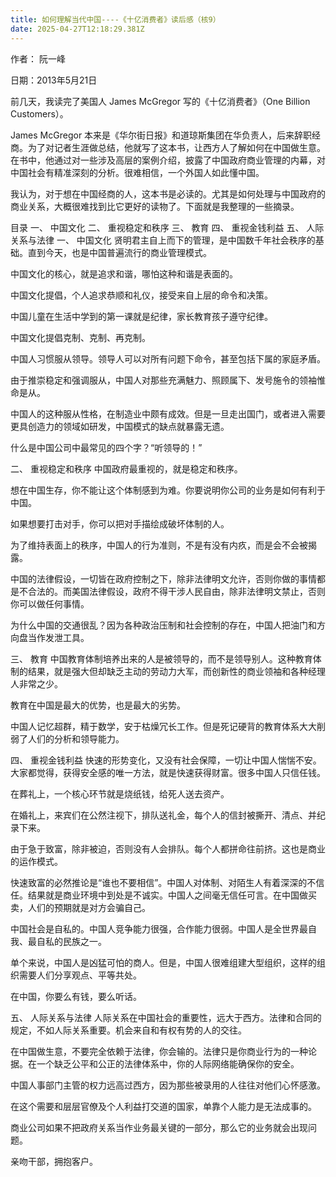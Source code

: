 ```yaml
---
title: 如何理解当代中国----《十亿消费者》读后感（核9）
date: 2025-04-27T12:18:29.381Z
---
```




作者： 阮一峰

日期：2013年5月21日

前几天，我读完了美国人 James McGregor 写的《十亿消费者》（One Billion Customers）。

James McGregor 本来是《华尔街日报》和道琼斯集团在华负责人，后来辞职经商。为了对记者生涯做总结，他就写了这本书，让西方人了解如何在中国做生意。在书中，他通过对一些涉及高层的案例介绍，披露了中国政府商业管理的内幕，对中国社会有精准深刻的分析。很难相信，一个外国人如此懂中国。

我认为，对于想在中国经商的人，这本书是必读的。尤其是如何处理与中国政府的商业关系，大概很难找到比它更好的读物了。下面就是我整理的一些摘录。

目录
一、 中国文化
二、 重视稳定和秩序
三、 教育
四、 重视金钱利益
五、 人际关系与法律
一、 中国文化
贤明君主自上而下的管理，是中国数千年社会秩序的基础。直到今天，也是中国普遍流行的商业管理模式。

中国文化的核心，就是追求和谐，哪怕这种和谐是表面的。

中国文化提倡，个人追求恭顺和礼仪，接受来自上层的命令和决策。

中国儿童在生活中学到的第一课就是纪律，家长教育孩子遵守纪律。

中国文化提倡克制、克制、再克制。

中国人习惯服从领导。领导人可以对所有问题下命令，甚至包括下属的家庭矛盾。

由于推崇稳定和强调服从，中国人对那些充满魅力、照顾属下、发号施令的领袖惟命是从。

中国人的这种服从性格，在制造业中颇有成效。但是一旦走出国门，或者进入需要更具创造力的领域如研发，中国模式的缺点就暴露无遗。

什么是中国公司中最常见的四个字？“听领导的！”

二、 重视稳定和秩序
中国政府最重视的，就是稳定和秩序。

想在中国生存，你不能让这个体制感到为难。你要说明你公司的业务是如何有利于中国。

如果想要打击对手，你可以把对手描绘成破坏体制的人。

为了维持表面上的秩序，中国人的行为准则，不是有没有内疚，而是会不会被揭露。

中国的法律假设，一切皆在政府控制之下，除非法律明文允许，否则你做的事情都是不合法的。而美国法律假设，政府不得干涉人民自由，除非法律明文禁止，否则你可以做任何事情。

为什么中国的交通很乱？因为各种政治压制和社会控制的存在，中国人把油门和方向盘当作发泄工具。

三、 教育
中国教育体制培养出来的人是被领导的，而不是领导别人。这种教育体制的结果，就是强大但却缺乏主动的劳动力大军，而创新性的商业领袖和各种经理人非常之少。

教育在中国是最大的优势，也是最大的劣势。

中国人记忆超群，精于数学，安于枯燥冗长工作。但是死记硬背的教育体系大大削弱了人们的分析和领导能力。

四、 重视金钱利益
快速的形势变化，又没有社会保障，一切让中国人惴惴不安。大家都觉得，获得安全感的唯一方法，就是快速获得财富。很多中国人只信任钱。

在葬礼上，一个核心环节就是烧纸钱，给死人送去资产。

在婚礼上，来宾们在公然注视下，排队送礼金，每个人的信封被撕开、清点、并纪录下来。

由于急于致富，除非被迫，否则没有人会排队。每个人都拼命往前挤。这也是商业的运作模式。

快速致富的必然推论是“谁也不要相信”。中国人对体制、对陌生人有着深深的不信任。结果就是商业环境中到处是不诚实。中国人之间毫无信任可言。在中国做买卖，人们的预期就是对方会骗自己。

中国社会是自私的。中国人竞争能力很强，合作能力很弱。中国人是全世界最自我、最自私的民族之一。

单个来说，中国人是凶猛可怕的商人。但是，中国人很难组建大型组织，这样的组织需要人们分享观点、平等共处。

在中国，你要么有钱，要么听话。

五、 人际关系与法律
人际关系在中国社会的重要性，远大于西方。法律和合同的规定，不如人际关系重要。机会来自和有权有势的人的交往。

在中国做生意，不要完全依赖于法律，你会输的。法律只是你商业行为的一种论据。在一个缺乏公平和公正的法律体系中，你的人际网络能确保你的安全。

中国人事部门主管的权力远高过西方，因为那些被录用的人往往对他们心怀感激。

在这个需要和层层官僚及个人利益打交道的国家，单靠个人能力是无法成事的。

商业公司如果不把政府关系当作业务最关键的一部分，那么它的业务就会出现问题。

亲吻干部，拥抱客户。